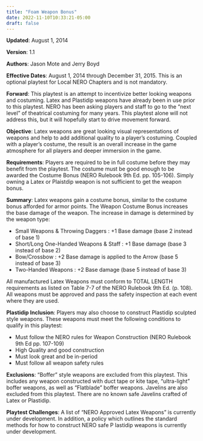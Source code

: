 ```yaml
---
title: "Foam Weapon Bonus"
date: 2022-11-10T10:33:21-05:00
draft: false
---
```


**Updated**: August 1, 2014

**Version**: 1.1

**Authors**: Jason Mote and Jerry Boyd

**Effective Dates**: August 1, 2014 through December 31, 2015. This is an optional playtest for Local NERO Chapters and is not mandatory.

**Forward**: This playtest is an attempt to incentivize better looking weapons and costuming. Latex and Plastidip weapons have already been in use prior to this playtest. NERO has been asking players and staff to go to the “next level” of theatrical costuming for many years. This playtest alone will not address this, but it will hopefully start to drive movement forward.

**Objective**: Latex weapons are great looking visual representations of weapons and help to add additional quality to a player’s costuming. Coupled with a player’s costume, the result is an overall increase in the game atmosphere for all players and deeper immersion in the game.

**Requirements**: Players are required to be in full costume before they may benefit from the playtest. The costume must be good enough to
be awarded the Costume Bonus (NERO Rulebook 9th Ed. pp. 105-106). Simply owning a Latex or Plaistdip weapon is not sufficient to get the weapon bonus.

**Summary**: Latex weapons gain a costume bonus, similar to the costume bonus afforded for armor points. The Weapon Costume
Bonus increases the base damage of the weapon. The increase in damage is determined by the weapon type:

- Small Weapons & Throwing Daggers : +1 Base damage (base 2 instead of base 1)
- Short/Long One-Handed Weapons & Staff : +1 Base damage (base 3 instead of base 2)
- Bow/Crossbow : +2 Base damage is applied to the Arrow (base 5 instead of base 3)
- Two-Handed Weapons : +2 Base damage (base 5 instead of base 3)

All manufactured Latex Weapons must conform to TOTAL LENGTH requirements as listed on Table 7-7 of the NERO Rulebook 9th Ed. (p. 108). All weapons must be approved and pass the safety inspection at each event where they are used.

**Plastidip Inclusion**: Players may also choose to construct Plastidip  sculpted style weapons. These weapons must meet the following conditions
to qualify in this playtest:

- Must follow the NERO rules for Weapon Construction (NERO Rulebook 9th Ed pp. 107-109)
- High Quality and good construction
- Must look great and be in-period
- Must follow all weapon safety rules

**Exclusions**: “Boffer” style weapons are excluded from this playtest. This includes any weapon constructed with duct tape or kite tape, “ultra-light” boffer weapons, as well as “Flatblade” boffer weapons. Javelins are also excluded from this playtest. There are no known safe Javelins crafted of Latex or Plastidip.

**Playtest Challenges**: A list of “NERO Approved Latex Weapons” is currently under development. In addition, a policy which outlines the standard methods for how to construct NERO safe P lastidip weapons is currently under development.
